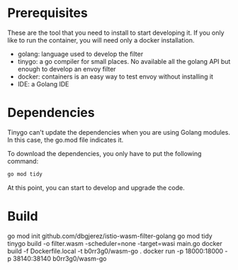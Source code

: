 # Prerequisites
These are the tool that you need to install to start developing it. If you only like to run the container, you will need only a docker installation. 
* golang: language used to develop the filter
* tinygo: a go compiler for small places. No available all the golang API but enough to develop an envoy filter
* docker:  containers is an easy way to test envoy without installing it
* IDE: a Golang IDE

# Dependencies
Tinygo can't update the dependencies when you are using Golang modules. In this case, the go.mod file indicates it. 

To download the dependencies, you only have to put the following command: 
```bash
go mod tidy
```
At this point, you can start to develop and upgrade the code. 

# Build


go mod init github.com/dbgjerez/istio-wasm-filter-golang
go mod tidy
tinygo build -o filter.wasm -scheduler=none -target=wasi main.go
docker build -f Dockerfile.local -t b0rr3g0/wasm-go .
docker run -p 18000:18000 -p 38140:38140 b0rr3g0/wasm-go
